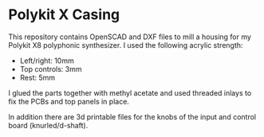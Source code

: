 # Polykit X Casing

This repository contains OpenSCAD and DXF files to mill a housing for my Polykit X8 polyphonic synthesizer. I used the following acrylic strength:

- Left/right: 10mm
- Top controls: 3mm
- Rest: 5mm

I glued the parts together with methyl acetate and used threaded inlays to fix the PCBs and top panels in place.

In addition there are 3d printable files for the knobs of the input and control board (knurled/d-shaft).
